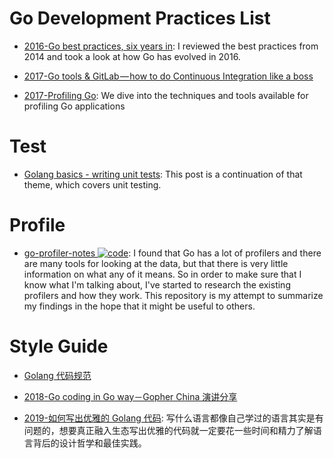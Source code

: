 # Go Development Practices List

- [2016-Go best practices, six years in](https://peter.bourgon.org/go-best-practices-2016/#development-environment): I reviewed the best practices from 2014 and took a look at how Go has evolved in 2016.

- [2017-Go tools & GitLab — how to do Continuous Integration like a boss](https://parg.co/U5Z)

- [2017-Profiling Go](http://www.integralist.co.uk/posts/profiling-go/): We dive into the techniques and tools available for profiling Go applications

# Test

- [Golang basics - writing unit tests](https://blog.alexellis.io/golang-writing-unit-tests/): This post is a continuation of that theme, which covers unit testing.

# Profile

- [go-profiler-notes ![code](https://martrix-usa.oss-accelerate.aliyuncs.com/logo/code.svg)](https://github.com/DataDog/go-profiler-notes): I found that Go has a lot of profilers and there are many tools for looking at the data, but that there is very little information on what any of it means. So in order to make sure that I know what I'm talking about, I've started to research the existing profilers and how they work. This repository is my attempt to summarize my findings in the hope that it might be useful to others.

# Style Guide

- [Golang 代码规范](https://sheepbao.github.io/post/golang_code_specification/)

- [2018-Go coding in Go way－Gopher China 演讲分享](http://mp.weixin.qq.com/s/MVxleQ7HufBo46eKFzygKA)

- [2019-如何写出优雅的 Golang 代码](https://draveness.me/golang-101): 写什么语言都像自己学过的语言其实是有问题的，想要真正融入生态写出优雅的代码就一定要花一些时间和精力了解语言背后的设计哲学和最佳实践。
